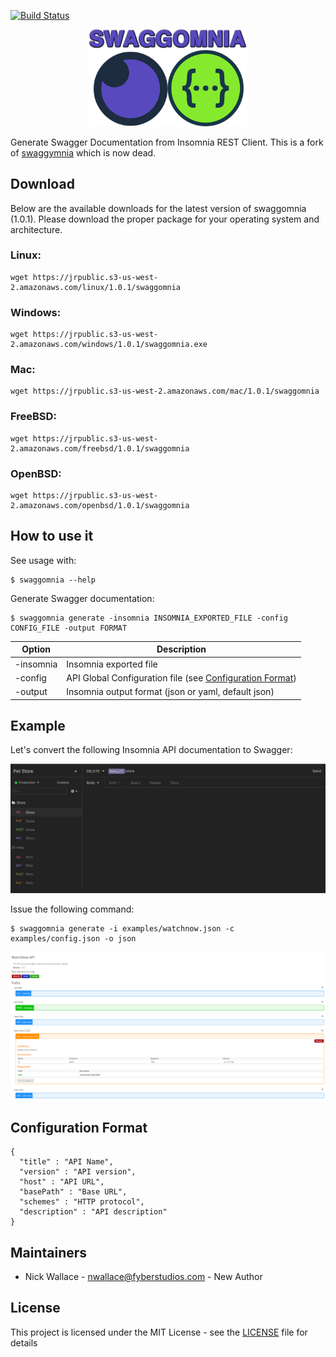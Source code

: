 [![Build Status](https://travis-ci.com/Fyb3roptik/swaggomnia.svg?branch=master)](https://travis-ci.com/Fyb3roptik/swaggomnia)

<div align="center">
  <img src="logo.png" width="50%"/>
</div>


Generate Swagger Documentation from Insomnia REST Client. This is a fork of [swaggymnia](https://github.com/mlabouardy/swaggymnia) which is now dead.

## Download

Below are the available downloads for the latest version of swaggomnia  (1.0.1). Please download the proper package for your operating system and architecture.

### Linux:

```
wget https://jrpublic.s3-us-west-2.amazonaws.com/linux/1.0.1/swaggomnia
```

### Windows:

```
wget https://jrpublic.s3-us-west-2.amazonaws.com/windows/1.0.1/swaggomnia.exe
```

### Mac:

```
wget https://jrpublic.s3-us-west-2.amazonaws.com/mac/1.0.1/swaggomnia
```

### FreeBSD:

```
wget https://jrpublic.s3-us-west-2.amazonaws.com/freebsd/1.0.1/swaggomnia
```

### OpenBSD:

```
wget https://jrpublic.s3-us-west-2.amazonaws.com/openbsd/1.0.1/swaggomnia
```

## How to use it

See usage with:

```
$ swaggomnia --help
```

Generate Swagger documentation:

```
$ swaggomnia generate -insomnia INSOMNIA_EXPORTED_FILE -config CONFIG_FILE -output FORMAT
```

| Option | Description |
| ------ | ----------- |
| -insomnia | Insomnia exported file |
| -config | API Global Configuration file (see [Configuration Format](#configuration-format))|
| -output | Insomnia output format (json or yaml, default json)  |


## Example

Let's convert the following Insomnia API documentation to Swagger:

<div align="center">
  <img src="insomnia.png"/>
</div>

Issue the following command:

```
$ swaggomnia generate -i examples/watchnow.json -c examples/config.json -o json
```

<div align="center">
  <img src="swagger.png"/>
</div>

## Configuration Format

```
{
  "title" : "API Name",
  "version" : "API version",
  "host" : "API URL",
  "basePath" : "Base URL",
  "schemes" : "HTTP protocol",
  "description" : "API description"
}
```

## Maintainers
- Nick Wallace - nwallace@fyberstudios.com - New Author

## License

This project is licensed under the MIT License - see the [LICENSE](LICENSE) file for details
